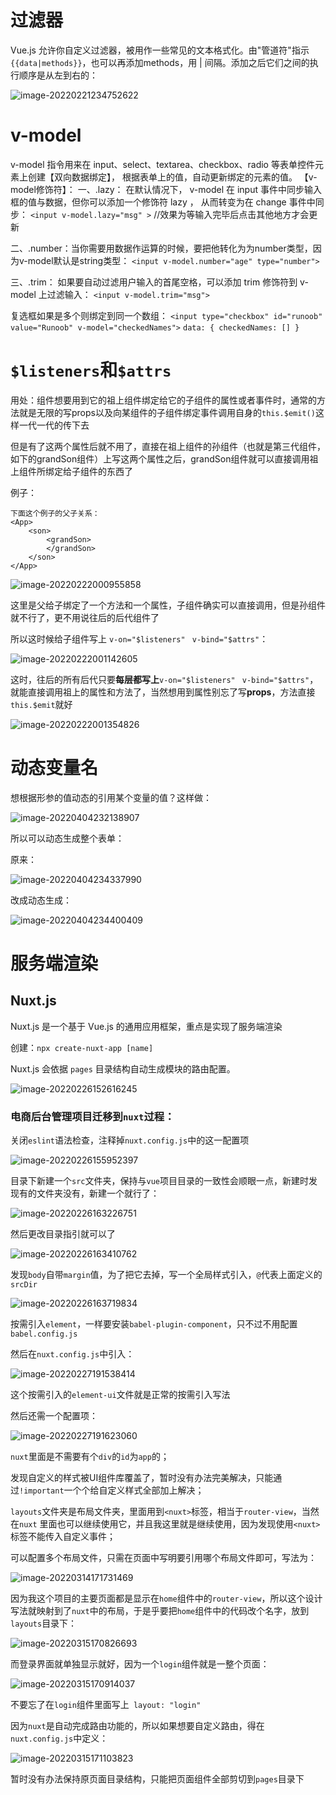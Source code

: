 # 过滤器

Vue.js 允许你自定义过滤器，被用作一些常见的文本格式化。由"管道符"指示
`{{data|methods}}`，也可以再添加methods，用	|	间隔。添加之后它们之间的执行顺序是从左到右的：

![image-20220221234752622](README/image-20220221234752622.png)



# v-model

v-model 指令用来在 input、select、textarea、checkbox、radio 等表单控件元素上创建【双向数据绑定】，
根据表单上的值，自动更新绑定的元素的值。
【v-model修饰符】：
一、.lazy：      在默认情况下， v-model 在 input 事件中同步输入框的值与数据，但你可以添加一个修饰符 lazy ，
		       从而转变为在 change 事件中同步：
	`<input v-model.lazy="msg" >`	//效果为等输入完毕后点击其他地方才会更新

二、.number：当你需要用数据作运算的时候，要把他转化为为number类型，因为v-model默认是string类型：
	`<input v-model.number="age" type="number">`

三、.trim：      如果要自动过滤用户输入的首尾空格，可以添加 trim 修饰符到 v-model 上过滤输入：
	`<input v-model.trim="msg">`



复选框如果是多个则绑定到同一个数组：
`<input type="checkbox" id="runoob" value="Runoob" v-model="checkedNames">`
`data: {
    checkedNames: []
  }`





# `$listeners`和`$attrs`

用处：组件想要用到它的祖上组件绑定给它的子组件的属性或者事件时，通常的方法就是无限的写props以及向某组件的子组件绑定事件调用自身的`this.$emit()`这样一代一代的传下去

但是有了这两个属性后就不用了，直接在祖上组件的孙组件（也就是第三代组件，如下的grandSon组件）上写这两个属性之后，grandSon组件就可以直接调用祖上组件所绑定给子组件的东西了

例子：	

```
下面这个例子的父子关系：
<App>  
	<son> 
		<grandSon> 
		</grandSon>
	</son>
</App>
```

![image-20220222000955858](README/image-20220222000955858.png)

这里是父给子绑定了一个方法和一个属性，子组件确实可以直接调用，但是孙组件就不行了，更不用说往后的后代组件了

所以这时候给子组件写上 `v-on="$listeners"`  ` v-bind="$attrs"`：

![image-20220222001142605](README/image-20220222001142605.png)

这时，往后的所有后代只要**每层都写上**`v-on="$listeners"`  ` v-bind="$attrs"`，就能直接调用祖上的属性和方法了，当然想用到属性别忘了写**props**，方法直接`this.$emit`就好

![image-20220222001354826](README/image-20220222001354826.png)

# 动态变量名

想根据形参的值动态的引用某个变量的值？这样做：

![image-20220404232138907](README/image-20220404232138907.png)

所以可以动态生成整个表单：

原来：

![image-20220404234337990](README/image-20220404234337990.png)

改成动态生成：

![image-20220404234400409](README/image-20220404234400409.png)



# 服务端渲染

## Nuxt.js

Nuxt.js 是一个基于 Vue.js 的通用应用框架，重点是实现了服务端渲染

创建：`npx create-nuxt-app [name]`

Nuxt.js 会依据 `pages` 目录结构自动生成模块的路由配置。

![image-20220226152616245](README/image-20220226152616245.png)



### 电商后台管理项目迁移到`nuxt`过程：



关闭`eslint`语法检查，注释掉`nuxt.config.js`中的这一配置项

![image-20220226155952397](README/image-20220226155952397.png)

目录下新建一个`src`文件夹，保持与`vue`项目目录的一致性会顺眼一点，新建时发现有的文件夹没有，新建一个就行了：

![image-20220226163226751](README/image-20220226163226751.png)

然后更改目录指引就可以了

![image-20220226163410762](README/image-20220226163410762.png)

发现`body`自带`margin`值，为了把它去掉，写一个全局样式引入，`@`代表上面定义的`srcDir`

![image-20220226163719834](README/image-20220226163719834.png)



按需引入`element`，一样要安装`babel-plugin-component`，只不过不用配置`babel.config.js`

然后在`nuxt.config.js`中引入：

![image-20220227191538414](README/image-20220227191538414.png)

这个按需引入的`element-ui`文件就是正常的按需引入写法

然后还需一个配置项：

![image-20220227191623060](README/image-20220227191623060.png)



`nuxt`里面是不需要有个`div`的`id`为`app`的；

发现自定义的样式被UI组件库覆盖了，暂时没有办法完美解决，只能通过`!important`一个个给自定义样式全部加上解决；



`layouts`文件夹是布局文件夹，里面用到`<nuxt>`标签，相当于`router-view`，当然在`nuxt` 里面也可以继续使用它，并且我这里就是继续使用，因为发现使用`<nuxt>`标签不能传入自定义事件；

可以配置多个布局文件，只需在页面中写明要引用哪个布局文件即可，写法为：

![image-20220314171731469](README/image-20220314171731469.png)

因为我这个项目的主要页面都是显示在`home`组件中的`router-view`，所以这个设计写法就映射到了`nuxt`中的布局，于是乎要把`home`组件中的代码改个名字，放到`layouts`目录下：

![image-20220315170826693](README/image-20220315170826693.png)

而登录界面就单独显示就好，因为一个`login`组件就是一整个页面：

![image-20220315170914037](README/image-20220315170914037.png)

不要忘了在`login`组件里面写上` layout: "login"`



因为`nuxt`是自动完成路由功能的，所以如果想要自定义路由，得在`nuxt.config.js`中定义：

![image-20220315171103823](README/image-20220315171103823.png)





暂时没有办法保持原页面目录结构，只能把页面组件全部剪切到`pages`目录下



